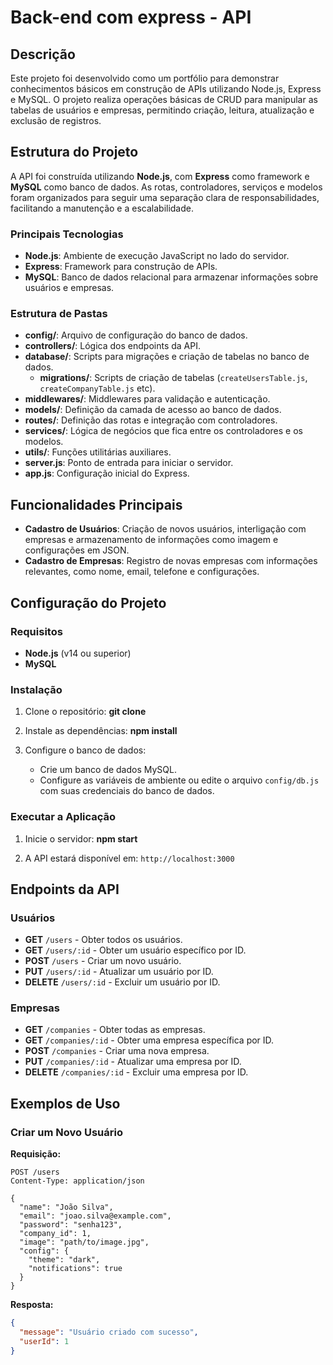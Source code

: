 # Back-end com express - API

## Descrição
Este projeto foi desenvolvido como um portfólio para demonstrar conhecimentos básicos em construção de APIs utilizando Node.js, Express e MySQL. O projeto realiza operações básicas de CRUD para manipular as tabelas de usuários e empresas, permitindo criação, leitura, atualização e exclusão de registros.

## Estrutura do Projeto
A API foi construída utilizando **Node.js**, com **Express** como framework e **MySQL** como banco de dados. As rotas, controladores, serviços e modelos foram organizados para seguir uma separação clara de responsabilidades, facilitando a manutenção e a escalabilidade.

### Principais Tecnologias
- **Node.js**: Ambiente de execução JavaScript no lado do servidor.
- **Express**: Framework para construção de APIs.
- **MySQL**: Banco de dados relacional para armazenar informações sobre usuários e empresas.

### Estrutura de Pastas
- **config/**: Arquivo de configuração do banco de dados.
- **controllers/**: Lógica dos endpoints da API.
- **database/**: Scripts para migrações e criação de tabelas no banco de dados.
  - **migrations/**: Scripts de criação de tabelas (`createUsersTable.js`, `createCompanyTable.js` etc).
- **middlewares/**: Middlewares para validação e autenticação.
- **models/**: Definição da camada de acesso ao banco de dados.
- **routes/**: Definição das rotas e integração com controladores.
- **services/**: Lógica de negócios que fica entre os controladores e os modelos.
- **utils/**: Funções utilitárias auxiliares.
- **server.js**: Ponto de entrada para iniciar o servidor.
- **app.js**: Configuração inicial do Express.

## Funcionalidades Principais
- **Cadastro de Usuários**: Criação de novos usuários, interligação com empresas e armazenamento de informações como imagem e configurações em JSON.
- **Cadastro de Empresas**: Registro de novas empresas com informações relevantes, como nome, email, telefone e configurações.

## Configuração do Projeto

### Requisitos
- **Node.js** (v14 ou superior)
- **MySQL**

### Instalação
1. Clone o repositório: **git clone <url-do-repositorio>**

2. Instale as dependências: **npm install**

3. Configure o banco de dados:
   - Crie um banco de dados MySQL.
   - Configure as variáveis de ambiente ou edite o arquivo `config/db.js` com suas credenciais do banco de dados.

### Executar a Aplicação
1. Inicie o servidor: **npm start**

2. A API estará disponível em: `http://localhost:3000`

## Endpoints da API

### Usuários
- **GET** `/users` - Obter todos os usuários.
- **GET** `/users/:id` - Obter um usuário específico por ID.
- **POST** `/users` - Criar um novo usuário.
- **PUT** `/users/:id` - Atualizar um usuário por ID.
- **DELETE** `/users/:id` - Excluir um usuário por ID.

### Empresas
- **GET** `/companies` - Obter todas as empresas.
- **GET** `/companies/:id` - Obter uma empresa específica por ID.
- **POST** `/companies` - Criar uma nova empresa.
- **PUT** `/companies/:id` - Atualizar uma empresa por ID.
- **DELETE** `/companies/:id` - Excluir uma empresa por ID.

## Exemplos de Uso
### Criar um Novo Usuário
**Requisição:**
```http
POST /users
Content-Type: application/json

{
  "name": "João Silva",
  "email": "joao.silva@example.com",
  "password": "senha123",
  "company_id": 1,
  "image": "path/to/image.jpg",
  "config": {
    "theme": "dark",
    "notifications": true
  }
}
```
**Resposta:**
```json
{
  "message": "Usuário criado com sucesso",
  "userId": 1
}
```
